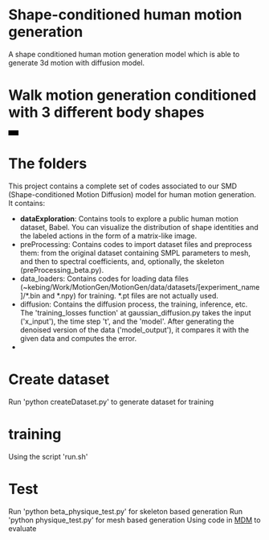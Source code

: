# Shape-conditioned human motion generation
A shape conditioned human motion generation model which is able to generate 3d motion with diffusion model.

# Walk motion generation conditioned with 3 different body shapes
<video src="https://github.com/KebingXUE/MotionGen/assets/47482603/b8d96176-42db-4832-bdff-46a547737f1b" width="20"></video>

# The folders
This project contains a complete set of codes associated to our SMD (Shape-conditioned Motion Diffusion) model for human motion generation.
It contains:
- **dataExploration**: Contains tools to explore a public human motion dataset, Babel. You can visualize the distribution of shape identities and the labeled actions in the form of a matrix-like image.
- preProcessing: Contains codes to import dataset files and preprocess them: from the original dataset containing SMPL parameters to mesh, and then to spectral coefficients, and, optionally, the skeleton (preProcessing_beta.py).
- data_loaders: Contains codes for loading data files (~kebing/Work/MotionGen/MotionGen/data/datasets/[experiment_name]/*.bin and *.npy) for training. *.pt files are not actually used. 
- diffusion: Contains the diffusion process, the training, inference, etc. The 'training_losses function' at gaussian_diffusion.py takes the input ('x_input'), the time step 't', and the 'model'. After generating the denoised version of the data ('model_output'), it compares it with the given data and computes the error.
- 
# Create dataset
Run 'python createDataset.py' to generate dataset for training 

# training
Using the script 'run.sh'

# Test
Run 'python beta_physique_test.py' for skeleton based generation
Run 'python physique_test.py' for mesh based generation
Using code in [MDM](https://github.com/GuyTevet/motion-diffusion-model) to evaluate 





